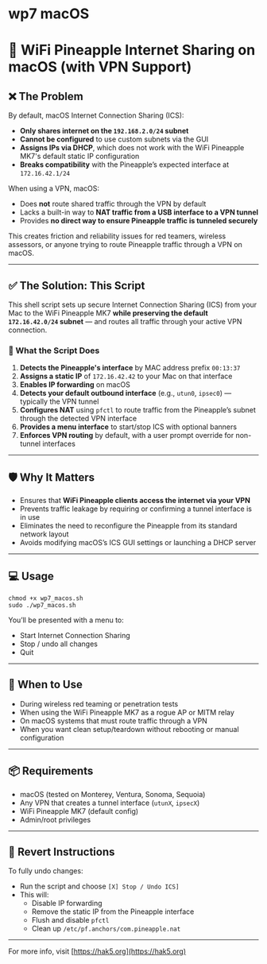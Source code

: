 # wp7 macOS
# 🍍 WiFi Pineapple Internet Sharing on macOS (with VPN Support)

## ❌ The Problem

By default, macOS Internet Connection Sharing (ICS):

- **Only shares internet on the `192.168.2.0/24` subnet**
- **Cannot be configured** to use custom subnets via the GUI
- **Assigns IPs via DHCP**, which does not work with the WiFi Pineapple MK7's default static IP configuration
- **Breaks compatibility** with the Pineapple’s expected interface at `172.16.42.1/24`

When using a VPN, macOS:

- Does **not** route shared traffic through the VPN by default  
- Lacks a built-in way to **NAT traffic from a USB interface to a VPN tunnel**  
- Provides **no direct way to ensure Pineapple traffic is tunneled securely**

This creates friction and reliability issues for red teamers, wireless assessors, or anyone trying to route Pineapple traffic through a VPN on macOS.

---

## ✅ The Solution: This Script

This shell script sets up secure Internet Connection Sharing (ICS) from your Mac to the WiFi Pineapple MK7 **while preserving the default `172.16.42.0/24` subnet** — and routes all traffic through your active VPN connection.

### 🔧 What the Script Does

1. **Detects the Pineapple's interface** by MAC address prefix `00:13:37`
2. **Assigns a static IP** of `172.16.42.42` to your Mac on that interface
3. **Enables IP forwarding** on macOS
4. **Detects your default outbound interface** (e.g., `utun0`, `ipsec0`) — typically the VPN tunnel
5. **Configures NAT** using `pfctl` to route traffic from the Pineapple’s subnet through the detected VPN interface
6. **Provides a menu interface** to start/stop ICS with optional banners
7. **Enforces VPN routing** by default, with a user prompt override for non-tunnel interfaces

---

## 🛡️ Why It Matters

- Ensures that **WiFi Pineapple clients access the internet via your VPN**
- Prevents traffic leakage by requiring or confirming a tunnel interface is in use
- Eliminates the need to reconfigure the Pineapple from its standard network layout
- Avoids modifying macOS’s ICS GUI settings or launching a DHCP server

---

## 💻 Usage

```
chmod +x wp7_macos.sh 
sudo ./wp7_macos.sh
```

You’ll be presented with a menu to:

- Start Internet Connection Sharing  
- Stop / undo all changes  
- Quit

---

## 🎯 When to Use

- During wireless red teaming or penetration tests  
- When using the WiFi Pineapple MK7 as a rogue AP or MITM relay  
- On macOS systems that must route traffic through a VPN  
- When you want clean setup/teardown without rebooting or manual configuration

---

## 📦 Requirements

- macOS (tested on Monterey, Ventura, Sonoma, Sequoia)  
- Any VPN that creates a tunnel interface (`utunX`, `ipsecX`)  
- WiFi Pineapple MK7 (default config)  
- Admin/root privileges

---

## 🚨 Revert Instructions

To fully undo changes:

- Run the script and choose `[X] Stop / Undo ICS]`  
- This will:
  - Disable IP forwarding  
  - Remove the static IP from the Pineapple interface  
  - Flush and disable `pfctl`  
  - Clean up `/etc/pf.anchors/com.pineapple.nat`

---

For more info, visit [https://hak5.org](https://hak5.org)
